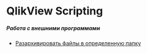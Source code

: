 # QlikView Scripting

##### Работа с внешними программами
* [Разархивировать файлы в определенную папку](https://github.com/zhak55/QlikView-Scripting/blob/master/qv-scripts/external.qvs)

